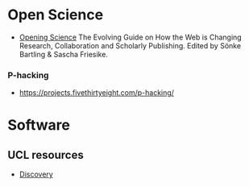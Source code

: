 # Open Science

- [Opening Science](http://book.openingscience.org/) The Evolving Guide on How the Web is Changing Research, Collaboration and Scholarly Publishing. Edited by Sönke Bartling & Sascha Friesike.

### P-hacking
- https://projects.fivethirtyeight.com/p-hacking/

# Software


## UCL resources
- [Discovery](discovery.ucl.ac.uk)
